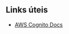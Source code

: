 ## Links úteis

* [AWS Cognito Docs](https://docs.aws.amazon.com/pt_br/cognito/latest/developerguide/example_cognito-identity-provider_AdminInitiateAuth_section.html)
